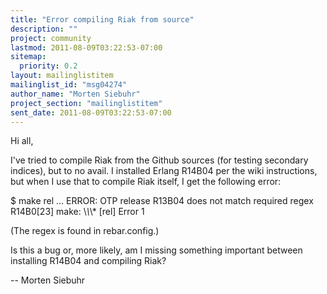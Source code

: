 ```yaml
---
title: "Error compiling Riak from source"
description: ""
project: community
lastmod: 2011-08-09T03:22:53-07:00
sitemap:
  priority: 0.2
layout: mailinglistitem
mailinglist_id: "msg04274"
author_name: "Morten Siebuhr"
project_section: "mailinglistitem"
sent_date: 2011-08-09T03:22:53-07:00
---
```



Hi all,

I've tried to compile Riak from the Github sources (for testing
secondary indices), but to no avail. I installed Erlang R14B04 per the
wiki instructions, but when I use that to compile Riak itself, I get
the following error:

$ make rel
...
ERROR: OTP release R13B04 does not match required regex R14B0[23]
make: \\*\\*\\* [rel] Error 1

(The regex is found in rebar.config.)

Is this a bug or, more likely, am I missing something important
between installing R14B04 and compiling Riak?

-- 
Morten Siebuhr

